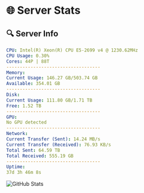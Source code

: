 # 🌐 Server Stats
## 🔍 Server Info
```yaml
CPU: Intel(R) Xeon(R) CPU E5-2699 v4 @ 1230.62MHz
CPU Usage: 0.30%
Cores: 44P | 88T
-----------------------------------
Memory:
Current Usage: 146.27 GB/503.74 GB
Available: 354.01 GB
-----------------------------------
Disk:
Current Usage: 111.80 GB/1.71 TB
Free: 1.52 TB
-----------------------------------
GPU:
No GPU detected
-----------------------------------
Network:
Current Transfer (Sent): 14.24 MB/s
Current Transfer (Received): 76.93 KB/s
Total Sent: 64.59 TB
Total Received: 555.19 GB
-----------------------------------
Uptime:
37d 3h 46m 8s
```
![GitHub Stats](https://img.shields.io/badge/Updated-2025-04-14_01:08:57-blue)
